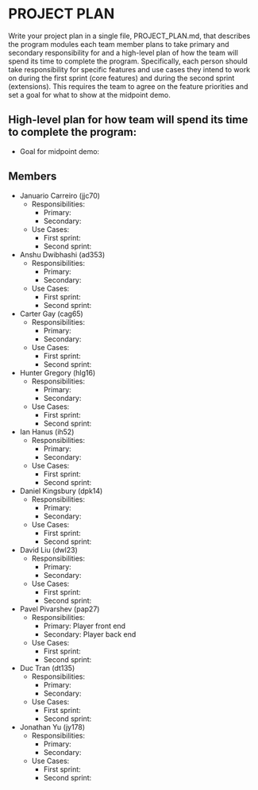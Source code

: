 PROJECT PLAN
===
Write your project plan in a single file, PROJECT_PLAN.md, that describes the program modules each team member plans to 
take primary and secondary responsibility for and a high-level plan of how the team will spend its time to complete the 
program. Specifically, each person should take responsibility for specific features and use cases they intend to work on
during the first sprint (core features) and during the second sprint (extensions). This requires the team to agree on 
the feature priorities and set a goal for what to show at the midpoint demo.

## High-level plan for how team will spend its time to complete the program:


* Goal for midpoint demo:

## Members
* Januario Carreiro (jjc70)
    * Responsibilities:
        * Primary:
        * Secondary: 
    * Use Cases:
        * First sprint:
        * Second sprint:
* Anshu Dwibhashi (ad353)
    * Responsibilities:
        * Primary:
        * Secondary: 
    * Use Cases:
        * First sprint:
        * Second sprint:
* Carter Gay (cag65)
    * Responsibilities:
        * Primary:
        * Secondary: 
    * Use Cases:
        * First sprint:
        * Second sprint:
* Hunter Gregory (hlg16)
    * Responsibilities:
        * Primary:
        * Secondary: 
    * Use Cases:
        * First sprint:
        * Second sprint:
* Ian Hanus (ih52)
    * Responsibilities:
        * Primary:
        * Secondary: 
    * Use Cases:
        * First sprint:
        * Second sprint:
* Daniel Kingsbury (dpk14)
    * Responsibilities:
        * Primary:
        * Secondary: 
    * Use Cases:
        * First sprint:
        * Second sprint:
* David Liu (dwl23)
    * Responsibilities:
        * Primary:
        * Secondary: 
    * Use Cases:
        * First sprint:
        * Second sprint:
* Pavel Pivarshev (pap27)
    * Responsibilities:
        * Primary: Player front end
        * Secondary: Player back end
    * Use Cases:
        * First sprint:
        * Second sprint:
* Duc Tran (dt135)
    * Responsibilities:
        * Primary:
        * Secondary: 
    * Use Cases:
        * First sprint:
        * Second sprint:
* Jonathan Yu (jy178)
    * Responsibilities:
        * Primary:
        * Secondary: 
    * Use Cases:
        * First sprint:
        * Second sprint: